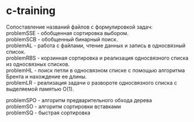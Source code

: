 # c-training
Сопоставление названий файлов с формулировкой задач:  
problemSSE - обобщенная сортировка выбором.  
problemSCB - обобщенный бинарный поиск.  
problemAL - работа с файлами, чтение данных и запись в односвязный список.  
problemRBS - корзинная сортировка и реализация односвязного списка из односвязных списков.  
problemHL - поиск петли в односвязном списке с помощью алгоритма Брента и нахождение ее длины.  
problemLR - реализация задачи о развороте односвязного списка с выделяемой памятью O(1).  
  
problemSPO - алгоритм предварительного обхода дерева  
problemSO - алгоритм сортировки вставками  
problemSQ - быстрая сортировка  
